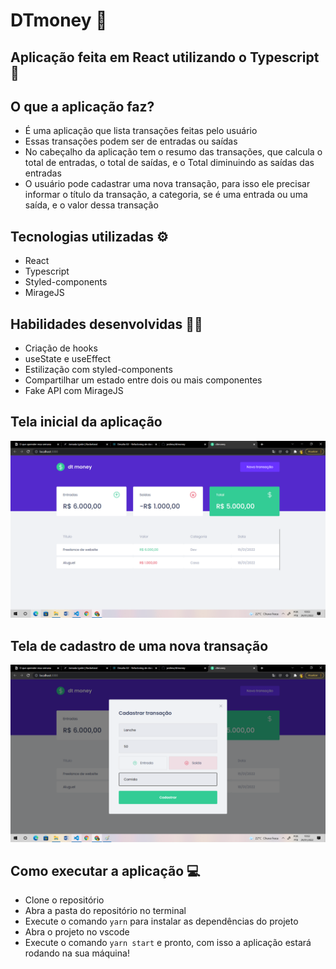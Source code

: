 # DTmoney 💸

## Aplicação feita em React utilizando o Typescript 🚀

## O que a aplicação faz?
- É uma aplicação que lista transações feitas pelo usuário
- Essas transações podem ser de entradas ou saídas
- No cabeçalho da aplicação tem o resumo das transações, que calcula o total de entradas, o total de saídas, e o Total diminuindo as saídas das entradas
- O usuário pode cadastrar uma nova transação, para isso ele precisar informar o título da transação, a categoria, se é uma entrada ou uma saída, e o valor dessa transação

## Tecnologias utilizadas ⚙️
- React
- Typescript
- Styled-components
- MirageJS

## Habilidades desenvolvidas 👨‍💻
- Criação de hooks
- useState e useEffect
- Estilização com styled-components
- Compartilhar um estado entre dois ou mais componentes
- Fake API com MirageJS

## Tela inicial da aplicação
![Tela inicial da aplicação](./tela_inicial.png)

## Tela de cadastro de uma nova transação
![Tela de cadastro de uma nova transação](./tela_cadastro.png)

## Como executar a aplicação 💻
- Clone o repositório 
- Abra a pasta do repositório no terminal
- Execute o comando ```yarn``` para instalar as dependências do projeto
- Abra o projeto no vscode
- Execute o comando ```yarn start``` e pronto, com isso a aplicação estará rodando na sua máquina!